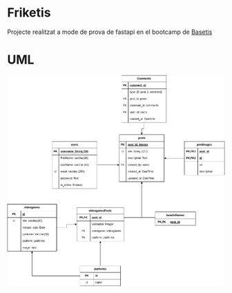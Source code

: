 # Friketis
Projecte realitzat a mode de prova de fastapi en el bootcamp de [Basetis](https://www.basetis.com/)

# UML
![UML del problema](RESTAPI.drawio.png)
